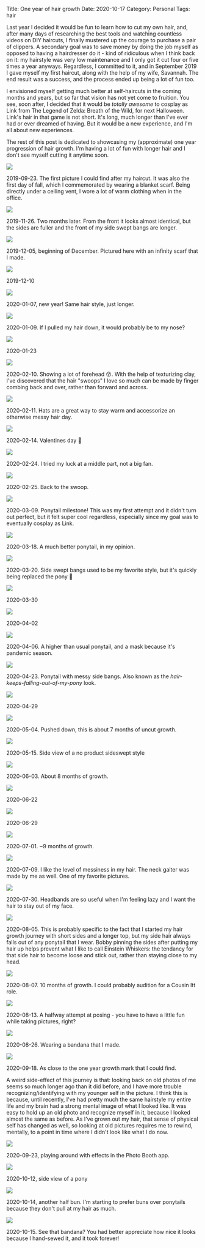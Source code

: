Title: One year of hair growth
Date: 2020-10-17
Category: Personal
Tags: hair

Last year I decided it would be fun to learn how to cut my own hair, and, after
many days of researching the best tools and watching countless videos on DIY
haircuts, I finally mustered up the courage to purchase a pair of clippers. A
secondary goal was to save money by doing the job myself as opposed to having a
hairdresser do it - kind of ridiculous when I think back on it: my hairstyle
was very low maintenance and I only got it cut four or five times a year
anyways. Regardless, I committed to it, and in September 2019 I gave myself my
first haircut, along with the help of my wife, Savannah. The end result was a
success, and the process ended up being a lot of fun too.

I envisioned myself getting much better at self-haircuts in the coming months
and years, but so far that vision has not yet come to fruition. You see, soon
after, I decided that it would be *totally awesome* to cosplay as Link from The
Legend of Zelda: Breath of the Wild, for next Halloween. Link's hair in that
game is not short. It's long, much longer than I've ever had or ever dreamed of
having. But it would be a new experience, and I'm all about new experiences.

The rest of this post is dedicated to showcasing my (approximate) one year
progression of hair growth. I'm having a lot of fun with longer hair and I
don't see myself cutting it anytime soon.

![]({static}/images/hairgrowth/2019-09-23.jpg)

2019-09-23. The first picture I could find after my haircut. It was also the
first day of fall, which I commemorated by wearing a blanket scarf. Being
directly under a ceiling vent, I wore a lot of warm clothing when in the
office.

![]({static}/images/hairgrowth/2019-11-26.jpg)

2019-11-26. Two months later. From the front it looks almost identical, but the
sides are fuller and the front of my side swept bangs are longer.

![]({static}/images/hairgrowth/2019-12-05.jpg)

2019-12-05, beginning of December. Pictured here with an infinity scarf that I
made.

![]({static}/images/hairgrowth/2019-12-10.jpg)

2019-12-10

![]({static}/images/hairgrowth/2020-01-07.jpg)

2020-01-07, new year! Same hair style, just longer.

![]({static}/images/hairgrowth/2020-01-09.jpg)

2020-01-09. If I pulled my hair down, it would probably be to my nose?

![]({static}/images/hairgrowth/2020-01-23.jpg)

2020-01-23

![]({static}/images/hairgrowth/2020-02-10.jpg)

2020-02-10. Showing a lot of forehead 😮. With the help of texturizing clay,
I've discovered that the hair "swoops" I love so much can be made by finger
combing back and over, rather than forward and across.

![]({static}/images/hairgrowth/2020-02-11.jpg)

2020-02-11. Hats are a great way to stay warm and accessorize an otherwise
messy hair day.

![]({static}/images/hairgrowth/2020-02-14.jpg)

2020-02-14. Valentines day 💖

![]({static}/images/hairgrowth/2020-02-24.jpg)

2020-02-24. I tried my luck at a middle part, not a big fan.

![]({static}/images/hairgrowth/2020-02-25.jpg)

2020-02-25. Back to the swoop.

![]({static}/images/hairgrowth/2020-03-09.jpg)

2020-03-09. Ponytail milestone! This was my first attempt and it didn't turn
out perfect, but it felt super cool regardless, especially since my goal was to
eventually cosplay as Link.

![]({static}/images/hairgrowth/2020-03-18.jpg)

2020-03-18. A much better ponytail, in my opinion.

![]({static}/images/hairgrowth/2020-03-20.jpg)

2020-03-20. Side swept bangs used to be my favorite style, but it's quickly
being replaced the pony 🐴

![]({static}/images/hairgrowth/2020-03-30.jpg)

2020-03-30

![]({static}/images/hairgrowth/2020-04-02.jpg)

2020-04-02

![]({static}/images/hairgrowth/2020-04-06.jpg)

2020-04-06. A higher than usual ponytail, and a mask because it's pandemic
season.

![]({static}/images/hairgrowth/2020-04-23.jpg)

2020-04-23. Ponytail with messy side bangs. Also known as the
*hair-keeps-falling-out-of-my-pony* look.

![]({static}/images/hairgrowth/2020-04-29.jpg)

2020-04-29

![]({static}/images/hairgrowth/2020-05-04.jpg)

2020-05-04. Pushed down, this is about 7 months of uncut growth.

![]({static}/images/hairgrowth/2020-05-15.jpg)

2020-05-15. Side view of a no product sideswept style

![]({static}/images/hairgrowth/2020-06-03.jpg)

2020-06-03. About 8 months of growth.

![]({static}/images/hairgrowth/2020-06-22.jpg)

2020-06-22

![]({static}/images/hairgrowth/2020-06-29.jpg)

2020-06-29

![]({static}/images/hairgrowth/2020-07-01.jpg)

2020-07-01. ~9 months of growth.

![]({static}/images/hairgrowth/2020-07-09.jpg)

2020-07-09. I like the level of messiness in my hair. The neck gaiter was made
by me as well. One of my favorite pictures.

![]({static}/images/hairgrowth/2020-07-30.jpg)

2020-07-30. Headbands are so useful when I'm feeling lazy and I want the hair
to stay out of my face.

![]({static}/images/hairgrowth/2020-08-05.jpg)

2020-08-05. This is probably specific to the fact that I started my hair growth
journey with short sides and a longer top, but my side hair always falls out of
any ponytail that I wear. Bobby pinning the sides after putting my hair up
helps prevent what I like to call Einstein Whiskers: the tendancy for that side
hair to become loose and stick out, rather than staying close to my head.

![]({static}/images/hairgrowth/2020-08-07.jpg)

2020-08-07. 10 months of growth. I could probably audition for a Cousin Itt
role.

![]({static}/images/hairgrowth/2020-08-13.jpg)

2020-08-13. A halfway attempt at posing - you have to have a little fun while
taking pictures, right?

![]({static}/images/hairgrowth/2020-08-26.jpg)

2020-08-26. Wearing a bandana that I made.

![]({static}/images/hairgrowth/2020-09-18.jpg)

2020-09-18. As close to the one year growth mark that I could find.

A weird side-effect of this journey is that: looking back on old photos of me
seems so much longer ago than it did before, and I have more trouble
recognizing/identifying with my younger self in the picture. I think this is
because, until recently, I've had pretty much the same hairstyle my entire
life and my brain had a strong mental image of what I looked like. It was easy
to hold up an old photo and recognize myself in it, because I looked almost the
same as before. As I've grown out my hair, that sense of physical self has
changed as well, so looking at old pictures requires me to rewind, mentally, to
a point in time where I didn't look like what I do now.

![]({static}/images/hairgrowth/2020-09-23.jpg)

2020-09-23, playing around with effects in the Photo Booth app.

![]({static}/images/hairgrowth/2020-10-12.jpg)

2020-10-12, side view of a pony

![]({static}/images/hairgrowth/2020-10-14.jpg)

2020-10-14, another half bun. I'm starting to prefer buns over ponytails
because they don't pull at my hair as much.

![]({static}/images/hairgrowth/2020-10-15.jpg)

2020-10-15. See that bandana? You had better appreciate how nice it looks
because I hand-sewed it, and it took forever!
